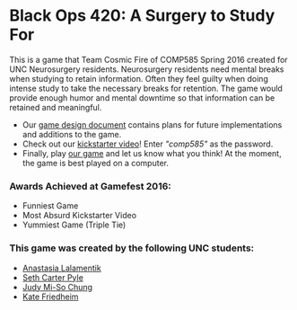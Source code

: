 # Black Ops 420: A Surgery to Study For

This is a game that Team Cosmic Fire of COMP585 Spring 2016 created for UNC Neurosurgery residents. Neurosurgery residents need mental breaks when studying to retain information. Often they feel guilty when doing intense study to take the necessary breaks for retention. The game would provide enough humor and mental downtime so that information can be retained and meaningful.

- Our [game design document] contains plans for future implementations and additions to the game.
- Check out our [kickstarter video]! Enter *"comp585"* as the password.
- Finally, play [our game] and let us know what you think! At the moment, the game is best played on a computer.


### Awards Achieved at Gamefest 2016:
- Funniest Game
- Most Absurd Kickstarter Video
- Yummiest Game (Triple Tie)

### This game was created by the following UNC students:
 - [Anastasia Lalamentik]
 - [Seth Carter Pyle]
 - [Judy Mi-So Chung]
 - [Kate Friedheim]

 [Anastasia Lalamentik]: <http://github.com/lanasta>
 [Judy Mi-So Chung]: <http://github.com/judychung>
 [Kate Friedheim]: <http://github.com/kfriedheim>
  [Seth Carter Pyle]: <http://github.com/sethcp>
[our game]: <http://lanasta.github.io/SeriousGames/GameHomePage.html>
   [game design document]: <https://docs.google.com/document/d/1WbRjoFnO4jQwYjKGOYugXu3Q7ZgdyrZdSxe3mXlyWEs/edit>
   [kickstarter video]: <https://vimeo.com/164607476>
 


